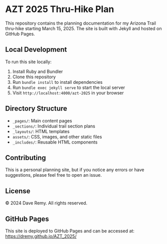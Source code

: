 # AZT 2025 Thru-Hike Plan

This repository contains the planning documentation for my Arizona Trail thru-hike starting March 15, 2025. The site is built with Jekyll and hosted on GitHub Pages.

## Local Development

To run this site locally:

1. Install Ruby and Bundler
2. Clone this repository
3. Run `bundle install` to install dependencies
4. Run `bundle exec jekyll serve` to start the local server
5. Visit `http://localhost:4000/azt-2025` in your browser

## Directory Structure

- `_pages/`: Main content pages
- `_sections/`: Individual trail section plans
- `_layouts/`: HTML templates
- `assets/`: CSS, images, and other static files
- `_includes/`: Reusable HTML components

## Contributing

This is a personal planning site, but if you notice any errors or have suggestions, please feel free to open an issue.

## License

© 2024 Dave Remy. All rights reserved.

## GitHub Pages

This site is deployed to GitHub Pages and can be accessed at: https://dremy.github.io/AZT_2025/ 